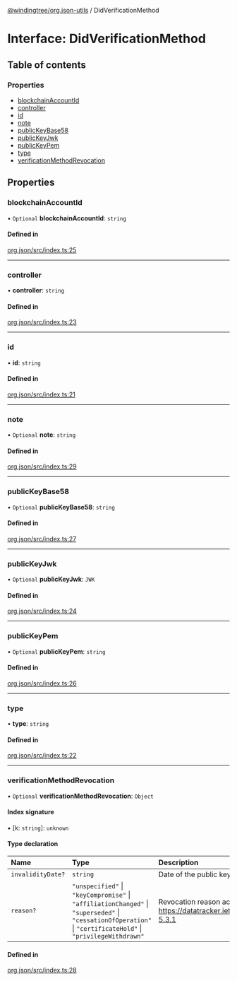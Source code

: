 [@windingtree/org.json-utils](../README.md) / DidVerificationMethod

# Interface: DidVerificationMethod

## Table of contents

### Properties

- [blockchainAccountId](DidVerificationMethod.md#blockchainaccountid)
- [controller](DidVerificationMethod.md#controller)
- [id](DidVerificationMethod.md#id)
- [note](DidVerificationMethod.md#note)
- [publicKeyBase58](DidVerificationMethod.md#publickeybase58)
- [publicKeyJwk](DidVerificationMethod.md#publickeyjwk)
- [publicKeyPem](DidVerificationMethod.md#publickeypem)
- [type](DidVerificationMethod.md#type)
- [verificationMethodRevocation](DidVerificationMethod.md#verificationmethodrevocation)

## Properties

### blockchainAccountId

• `Optional` **blockchainAccountId**: `string`

#### Defined in

[org.json/src/index.ts:25](https://github.com/windingtree/org.id-sdk/blob/7a05fcf/packages/org.json/src/index.ts#L25)

___

### controller

• **controller**: `string`

#### Defined in

[org.json/src/index.ts:23](https://github.com/windingtree/org.id-sdk/blob/7a05fcf/packages/org.json/src/index.ts#L23)

___

### id

• **id**: `string`

#### Defined in

[org.json/src/index.ts:21](https://github.com/windingtree/org.id-sdk/blob/7a05fcf/packages/org.json/src/index.ts#L21)

___

### note

• `Optional` **note**: `string`

#### Defined in

[org.json/src/index.ts:29](https://github.com/windingtree/org.id-sdk/blob/7a05fcf/packages/org.json/src/index.ts#L29)

___

### publicKeyBase58

• `Optional` **publicKeyBase58**: `string`

#### Defined in

[org.json/src/index.ts:27](https://github.com/windingtree/org.id-sdk/blob/7a05fcf/packages/org.json/src/index.ts#L27)

___

### publicKeyJwk

• `Optional` **publicKeyJwk**: `JWK`

#### Defined in

[org.json/src/index.ts:24](https://github.com/windingtree/org.id-sdk/blob/7a05fcf/packages/org.json/src/index.ts#L24)

___

### publicKeyPem

• `Optional` **publicKeyPem**: `string`

#### Defined in

[org.json/src/index.ts:26](https://github.com/windingtree/org.id-sdk/blob/7a05fcf/packages/org.json/src/index.ts#L26)

___

### type

• **type**: `string`

#### Defined in

[org.json/src/index.ts:22](https://github.com/windingtree/org.id-sdk/blob/7a05fcf/packages/org.json/src/index.ts#L22)

___

### verificationMethodRevocation

• `Optional` **verificationMethodRevocation**: `Object`

#### Index signature

▪ [k: `string`]: `unknown`

#### Type declaration

| Name | Type | Description |
| :------ | :------ | :------ |
| `invalidityDate?` | `string` | Date of the public key invalidation |
| `reason?` | ``"unspecified"`` \| ``"keyCompromise"`` \| ``"affiliationChanged"`` \| ``"superseded"`` \| ``"cessationOfOperation"`` \| ``"certificateHold"`` \| ``"privilegeWithdrawn"`` | Revocation reason according to https://datatracker.ietf.org/doc/html/rfc5280#section-5.3.1 |

#### Defined in

[org.json/src/index.ts:28](https://github.com/windingtree/org.id-sdk/blob/7a05fcf/packages/org.json/src/index.ts#L28)
